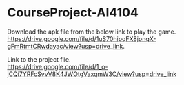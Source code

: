 # CourseProject-AI4104

Download the apk file from the below link to play the game. </br>
https://drive.google.com/file/d/1uS70hipqFX8jpnqX-gFmRtmtCRwdayac/view?usp=drive_link.

Link to the project file.</br>
https://drive.google.com/file/d/1_o-jCQi7YRFcSvvV8K4JWOtgVaxqmW3C/view?usp=drive_link


